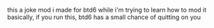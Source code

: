﻿this a joke mod i made for btd6 while i'm trying to learn how to mod it
basically, if you run this, btd6 has a small chance of quitting on you